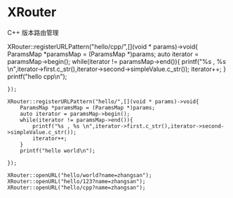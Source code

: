 # XRouter
C++ 版本路由管理



XRouter::registerURLPattern("hello/cpp/",[](void * params)->void{
        ParamsMap *paramsMap = (ParamsMap *)params;
        auto iterator = paramsMap->begin();
        while(iterator != paramsMap->end()){
            printf("%s , %s \n",iterator->first.c_str(),iterator->second->simpleValue.c_str());
            iterator++;
        }
        printf("hello cpp\n");
        
    });
    
    XRouter::registerURLPattern("hello/",[](void * params)->void{
        ParamsMap *paramsMap = (ParamsMap *)params;
        auto iterator = paramsMap->begin();
        while(iterator != paramsMap->end()){
            printf("%s , %s \n",iterator->first.c_str(),iterator->second->simpleValue.c_str());
            iterator++;
        }
        printf("hello world\n");
       
    });
    
    XRouter::openURL("hello/world?name=zhangsan");
    XRouter::openURL("hello/123?name=zhangsan");
    XRouter::openURL("hello/cpp?name=zhangsan");
